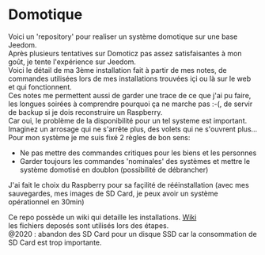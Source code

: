# Domotique
Voici un 'repository' pour realiser un système domotique sur une base Jeedom.   
Après plusieurs tentatives sur Domoticz pas assez satisfaisantes à mon goût, je tente l'expérience sur Jeedom.   
Voici le détail de ma 3ème installation fait à partir de mes notes, de commandes utilisées lors de mes installations trouvées içi ou là sur le web et qui fonctionnent.   
Ces notes me permettent aussi de garder une trace de ce que j'ai pu faire, les longues soirées à comprendre pourquoi ça ne marche pas :-(, de servir de backup si je dois reconstruire un Raspberry.    
Car oui, le problème de la disponibilité pour un tel systeme est important. Imaginez un arrosage qui ne s'arrête plus, des volets qui ne s'ouvrent plus...          
Pour mon système je me suis fixé 2 règles de bon sens:   
* Ne pas mettre des commandes critiques pour les biens et les personnes   
* Garder toujours les commandes 'nominales' des systèmes et mettre le système domotisé en doublon (possibilité de débrancher)     
   
J'ai fait le choix du Raspberry pour sa façilité de rééinstallation (avec mes sauvegardes, mes images de SD Card, je peux avoir un système opérationnel en 30min)      

Ce repo possède un wiki qui detaille les installations. [Wiki](https://github.com/Manu31240/Domotique/wiki)     
les fichiers deposés sont utilisés lors des étapes.  
@2020 : abandon des SD Card pour un disque SSD car la consommation de SD Card est trop importante.  






